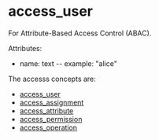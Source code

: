 # access_user

For Attribute-Based Access Control (ABAC).

Attributes:

* name: text -- example: "alice"

The accesss concepts are:

* [access_user](access_user.md)
* [access_assignment](access_assignment.md)
* [access_attribute](access_attribute.md)
* [access_permission](access_permission.md)
* [access_operation](access_operation.md)
